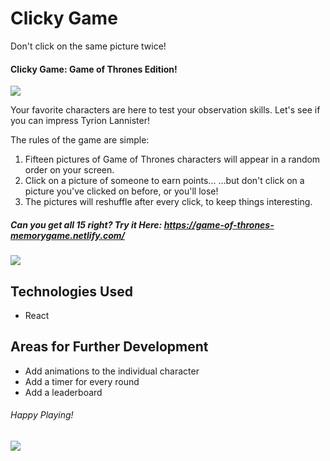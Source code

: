 # Clicky Game
Don't click on the same picture twice!

#### Clicky Game: Game of Thrones Edition!
<img src="https://media.giphy.com/media/25aH3LlslgXcsO9rMq/giphy.gif">

Your favorite characters are here to test your observation skills. Let's see if you can impress Tyrion Lannister!

The rules of the game are simple: 

1. Fifteen pictures of Game of Thrones characters will appear in a random order on your screen.
2. Click on a picture of someone to earn points...
    ...but don't click on a picture you've clicked on before, or you'll lose!
3. The pictures will reshuffle after every click, to keep things interesting.
##### Can you get all 15 right? Try it Here: https://game-of-thrones-memorygame.netlify.com/

<img src="/public/imgs/got.gif">

## Technologies Used  
* React

## Areas for Further Development
* Add animations to the individual character
* Add a timer for every round
* Add a leaderboard 

###### Happy Playing!
<img src="https://media.giphy.com/media/l41JKF163Hnzm2udO/giphy.gif">
